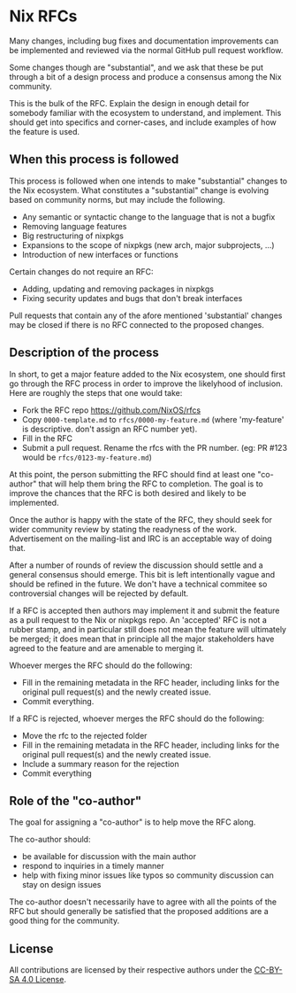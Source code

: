 # Nix RFCs

Many changes, including bug fixes and documentation improvements can be
implemented and reviewed via the normal GitHub pull request workflow.

Some changes though are "substantial", and we ask that these be put through a
bit of a design process and produce a consensus among the Nix community.

This is the bulk of the RFC. Explain the design in enough detail for somebody
familiar with the ecosystem to understand, and implement.  This should get
into specifics and corner-cases, and include examples of how the feature is
used.

## When this process is followed

This process is followed when one intends to make "substantial" changes to the
Nix ecosystem. What constitutes a "substantial" change is evolving based on
community norms, but may include the following.

* Any semantic or syntactic change to the language that is not a bugfix
* Removing language features
* Big restructuring of nixpkgs
* Expansions to the scope of nixpkgs (new arch, major subprojects, ...)
* Introduction of new interfaces or functions

Certain changes do not require an RFC:

* Adding, updating and removing packages in nixpkgs
* Fixing security updates and bugs that don't break interfaces

Pull requests that contain any of the afore mentioned 'substantial' changes may be closed if there is no RFC connected to the proposed changes.

## Description of the process

In short, to get a major feature added to the Nix ecosystem, one should first
go through the RFC process in order to improve the likelyhood of inclusion.
Here are roughly the steps that one would take:

* Fork the RFC repo https://github.com/NixOS/rfcs
* Copy `0000-template.md` to `rfcs/0000-my-feature.md` (where 'my-feature' is
  descriptive. don't assign an RFC number yet).
* Fill in the RFC
* Submit a pull request. Rename the rfcs with the PR number. (eg: PR #123 would
  be `rfcs/0123-my-feature.md`)

At this point, the person submitting the RFC should find at least one "co-author"
that will help them bring the RFC to completion. The goal is to improve the
chances that the RFC is both desired and likely to be implemented.

Once the author is happy with the state of the RFC, they should seek for
wider community review by stating the readyness of the work. Advertisement on
the mailing-list and IRC is an acceptable way of doing that.

After a number of rounds of review the discussion should settle and a general
consensus should emerge. This bit is left intentionally vague and should be
refined in the future. We don't have a technical commitee so controversial
changes will be rejected by default.

If a RFC is accepted then authors may implement it and submit the feature as a
pull request to the Nix or nixpkgs repo. An 'accepted' RFC is not a rubber
stamp, and in particular still does not mean the feature will ultimately be
merged; it does mean that in principle all the major stakeholders have agreed
to the feature and are amenable to merging it.

Whoever merges the RFC should do the following:

* Fill in the remaining metadata in the RFC header, including links for the
  original pull request(s) and the newly created issue.
* Commit everything.

If a RFC is rejected, whoever merges the RFC should do the following:
* Move the rfc to the rejected folder
* Fill in the remaining metadata in the RFC header, including links for the
  original pull request(s) and the newly created issue.
* Include a summary reason for the rejection
* Commit everything

## Role of the "co-author"

The goal for assigning a "co-author" is to help move the RFC along.

The co-author should:
* be available for discussion with the main author
* respond to inquiries in a timely manner
* help with fixing minor issues like typos so community discussion can stay
  on design issues

The co-author doesn't necessarily have to agree with all the points of the RFC
but should generally be satisfied that the proposed additions are a good thing
for the community.

## License

All contributions are licensed by their respective authors under the
[CC-BY-SA 4.0 License](https://creativecommons.org/licenses/by-sa/4.0/legalcode).
